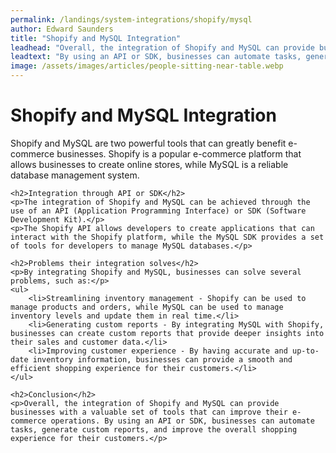 ```yaml
---
permalink: /landings/system-integrations/shopify/mysql
author: Edward Saunders
title: "Shopify and MySQL Integration"
leadhead: "Overall, the integration of Shopify and MySQL can provide businesses with a valuable set of tools that can improve their e-commerce operations"
leadtext: "By using an API or SDK, businesses can automate tasks, generate custom reports, and improve the overall shopping experience for their customers."
image: /assets/images/articles/people-sitting-near-table.webp
---
```

<div class="arttext">	<h1>Shopify and MySQL Integration</h1>
	<p>Shopify and MySQL are two powerful tools that can greatly benefit e-commerce businesses. Shopify is a popular e-commerce platform that allows businesses to create online stores, while MySQL is a reliable database management system.</p>

	<h2>Integration through API or SDK</h2>
	<p>The integration of Shopify and MySQL can be achieved through the use of an API (Application Programming Interface) or SDK (Software Development Kit).</p>
	<p>The Shopify API allows developers to create applications that can interact with the Shopify platform, while the MySQL SDK provides a set of tools for developers to manage MySQL databases.</p>

	<h2>Problems their integration solves</h2>
	<p>By integrating Shopify and MySQL, businesses can solve several problems, such as:</p>
	<ul>
		<li>Streamlining inventory management - Shopify can be used to manage products and orders, while MySQL can be used to manage inventory levels and update them in real time.</li>
		<li>Generating custom reports - By integrating MySQL with Shopify, businesses can create custom reports that provide deeper insights into their sales and customer data.</li>
		<li>Improving customer experience - By having accurate and up-to-date inventory information, businesses can provide a smooth and efficient shopping experience for their customers.</li>
	</ul>

	<h2>Conclusion</h2>
	<p>Overall, the integration of Shopify and MySQL can provide businesses with a valuable set of tools that can improve their e-commerce operations. By using an API or SDK, businesses can automate tasks, generate custom reports, and improve the overall shopping experience for their customers.</p>

</div>